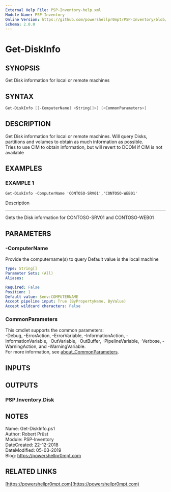 ```yaml
---
External Help File: PSP-Inventory-help.xml
Module Name: PSP-Inventory
Online Version: https://github.com/powershellpr0mpt/PSP-Inventory/blob/master/docs/Get-DiskInfo.md
Schema: 2.0.0
---
```


# Get-DiskInfo

## SYNOPSIS

Get Disk information for local or remote machines

## SYNTAX

```powershell
Get-DiskInfo [[-ComputerName] <String[]>] [<CommonParameters>]
```

## DESCRIPTION

Get Disk information for local or remote machines.
Will query Disks, partitions and volumes to obtain as much information as possible.  
Tries to use CIM to obtain information, but will revert to DCOM if CIM is not available

## EXAMPLES

### EXAMPLE 1
```
Get-DiskInfo -ComputerName 'CONTOSO-SRV01','CONTOSO-WEB01'
```

Description
--- ---
Gets the Disk information for CONTOSO-SRV01 and CONTOSO-WEB01

## PARAMETERS

### -ComputerName

Provide the computername(s) to query
Default value is the local machine

```yaml
Type: String[]
Parameter Sets: (All)
Aliases:

Required: False
Position: 1
Default value: $env:COMPUTERNAME
Accept pipeline input: True (ByPropertyName, ByValue)
Accept wildcard characters: False
```

### CommonParameters
This cmdlet supports the common parameters:  
-Debug, -ErrorAction, -ErrorVariable, -InformationAction, -InformationVariable, -OutVariable, -OutBuffer, -PipelineVariable, -Verbose, -WarningAction, and -WarningVariable.  
For more information, see [about_CommonParameters](http://go.microsoft.com/fwlink/?LinkID=113216).

## INPUTS

## OUTPUTS

### PSP.Inventory.Disk

## NOTES

Name: Get-DiskInfo.ps1  
Author: Robert Prüst  
Module: PSP-Inventory  
DateCreated: 22-12-2018  
DateModified: 05-03-2019  
Blog: https://powershellpr0mpt.com

## RELATED LINKS

[https://powershellpr0mpt.com](https://powershellpr0mpt.com)

